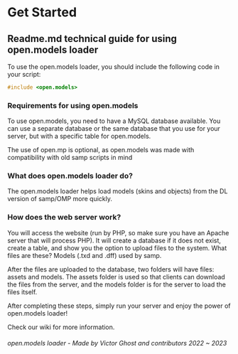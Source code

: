 # Get Started

## Readme.md technical guide for using open.models loader

To use the open.models loader, you should include the following code in your script:
```c
#include <open.models>
```
### Requirements for using open.models

To use open.models, you need to have a MySQL database available. You can use a separate database or the same database that you use for your server, but with a specific table for open.models.


The use of open.mp is optional, as open.models was made with compatibility with old samp scripts in mind


### What does open.models loader do?

The open.models loader helps load models (skins and objects) from the DL version of samp/OMP more quickly.


### How does the web server work?

You will access the website (run by PHP, so make sure you have an Apache server that will process PHP). It will create a database if it does not exist, create a table, and show you the option to upload files to the system. What files are these? Models (.txd and .dff) used by samp.


After the files are uploaded to the database, two folders will have files: assets and models. The assets folder is used so that clients can download the files from the server, and the models folder is for the server to load the files itself.


After completing these steps, simply run your server and enjoy the power of open.models loader!


Check our wiki for more information.


###### open.models loader - Made by Victor Ghost and contributors 2022 ~ 2023